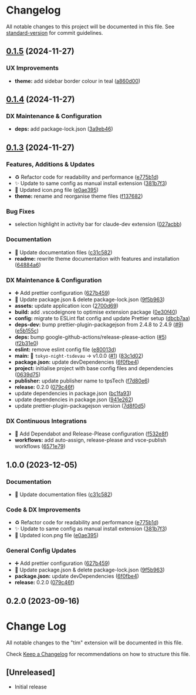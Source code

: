 # Changelog

All notable changes to this project will be documented in this file. See [standard-version](https://github.com/conventional-changelog/standard-version) for commit guidelines.

## [0.1.5](https://github.com/tsdevau/urban-twilight-teal-theme/compare/urban-twilight-teal-theme-v0.1.4...urban-twilight-teal-theme-v0.1.5) (2024-11-27)


### UX Improvements

* **theme:** add sidebar border colour in teal ([a860d00](https://github.com/tsdevau/urban-twilight-teal-theme/commit/a860d0084f9a8e7cf14e4062255b59d3d7bd0d22))

## [0.1.4](https://github.com/tsdevau/urban-twilight-teal-theme/compare/urban-twilight-teal-theme-v0.1.3...urban-twilight-teal-theme-v0.1.4) (2024-11-27)


### DX Maintenance & Configuration

* **deps:** add package-lock.json ([3a9eb46](https://github.com/tsdevau/urban-twilight-teal-theme/commit/3a9eb46850104f04e1fc845454e342cc1de59ed2))

## [0.1.3](https://github.com/tsdevau/urban-twilight-teal-theme/compare/urban-twilight-teal-theme-v0.1.2...urban-twilight-teal-theme-v0.1.3) (2024-11-27)


### Features, Additions & Updates

* ♻️ Refactor code for readability and performance ([e775b1d](https://github.com/tsdevau/urban-twilight-teal-theme/commit/e775b1d92e182e37691ad98bf8638befbe25473c))
* ✨ Update to same config as manual install extension ([381b7f3](https://github.com/tsdevau/urban-twilight-teal-theme/commit/381b7f38d0795515719b43031b179efa684af2da))
* 💄 Updated icon.png file ([e0ae395](https://github.com/tsdevau/urban-twilight-teal-theme/commit/e0ae395a7c5c103ecb8e4e116895f41e27f9f774))
* **theme:** rename and reorganise theme files ([f137682](https://github.com/tsdevau/urban-twilight-teal-theme/commit/f137682afa851a6bb7f96ff33d7a428545cbd0a3))


### Bug Fixes

* selection highlight in activity bar for claude-dev extension ([027acbb](https://github.com/tsdevau/urban-twilight-teal-theme/commit/027acbb7c349b0186adbd08809f68d32cfebd772))


### Documentation

* 📝 Update documentation files ([c31c582](https://github.com/tsdevau/urban-twilight-teal-theme/commit/c31c58290a591eac0c0d748e772f7b5ab452380b))
* **readme:** rewrite theme documentation with features and installation ([64884a6](https://github.com/tsdevau/urban-twilight-teal-theme/commit/64884a6bdfc518638d4a97736ceb845a66dd35cb))


### DX Maintenance & Configuration

* ➕ Add prettier configuration ([627b459](https://github.com/tsdevau/urban-twilight-teal-theme/commit/627b4592590e59f09b9d8bcd30e0e8673c7abb27))
* 🔧 Update package.json & delete package-lock.json ([9f5b963](https://github.com/tsdevau/urban-twilight-teal-theme/commit/9f5b9630f5758de606c7b7862685cd23ec2ed3a1))
* **assets:** update application icon ([2700d69](https://github.com/tsdevau/urban-twilight-teal-theme/commit/2700d6905de66a5a1a9d697c953b5ba6922c8eaa))
* **build:** add .vscodeignore to optimise extension package ([0e30f40](https://github.com/tsdevau/urban-twilight-teal-theme/commit/0e30f40067eb399319834fe052f1345360020a7a))
* **config:** migrate to ESLint flat config and update Prettier setup ([dbcb7aa](https://github.com/tsdevau/urban-twilight-teal-theme/commit/dbcb7aad63f7d18e221f1c84a84d433e91338513))
* **deps-dev:** bump prettier-plugin-packagejson from 2.4.8 to 2.4.9 ([#9](https://github.com/tsdevau/urban-twilight-teal-theme/issues/9)) ([e5b155c](https://github.com/tsdevau/urban-twilight-teal-theme/commit/e5b155c9b46fdafa344cd0536025a5a263771f62))
* **deps:** bump google-github-actions/release-please-action ([#5](https://github.com/tsdevau/urban-twilight-teal-theme/issues/5)) ([f2b31e0](https://github.com/tsdevau/urban-twilight-teal-theme/commit/f2b31e03f69e9e05eeeb1d2f0c435d49f3abe210))
* **eslint:** remove eslint config file ([e80013d](https://github.com/tsdevau/urban-twilight-teal-theme/commit/e80013da09b54618369e6afd44f917a0f0dea92e))
* **main:** 🔖 `tokyo-night-tsdevau` -&gt; v1.0.0 ([#1](https://github.com/tsdevau/urban-twilight-teal-theme/issues/1)) ([83c1d02](https://github.com/tsdevau/urban-twilight-teal-theme/commit/83c1d026441d3d75b82db9835bbad5862cc5c7ec))
* **package.json:** update devDependencies ([6f0fbe4](https://github.com/tsdevau/urban-twilight-teal-theme/commit/6f0fbe47194be1d5fd8eacf14172fe659e9401a3))
* **project:** initialise project with base config files and dependencies ([0639d75](https://github.com/tsdevau/urban-twilight-teal-theme/commit/0639d7581ec8581eeba8a3f0e8c49f08cc012c09))
* **publisher:** update publisher name to tpsTech ([f7d80e6](https://github.com/tsdevau/urban-twilight-teal-theme/commit/f7d80e6a71a09cdb1869facd2c7715a6faeefafa))
* **release:** 0.2.0 ([079c46f](https://github.com/tsdevau/urban-twilight-teal-theme/commit/079c46fef454ce5a03bfdd2a19166edd846af8dc))
* update dependencies in package.json ([bc1fa93](https://github.com/tsdevau/urban-twilight-teal-theme/commit/bc1fa933590fb36578c937fb5950efbef354195f))
* update dependencies in package.json ([941e262](https://github.com/tsdevau/urban-twilight-teal-theme/commit/941e2622e3fea9bd2b8810d095855bbeead69169))
* update prettier-plugin-packagejson version ([7d8f0d5](https://github.com/tsdevau/urban-twilight-teal-theme/commit/7d8f0d5324cb735eef193f877b93210c3e966bbe))


### DX Continuous Integrations

* 👷 Add Dependabot and Release-Please configuration ([f532e8f](https://github.com/tsdevau/urban-twilight-teal-theme/commit/f532e8f42cb09f3e74d0757d7cd4b80b577c26db))
* **workflows:** add auto-assign, release-please and vsce-publish workflows ([6571e79](https://github.com/tsdevau/urban-twilight-teal-theme/commit/6571e79c9fd7dd6a43a11e666cbf1b120c58585e))

## 1.0.0 (2023-12-05)


### Documentation

* 📝 Update documentation files ([c31c582](https://github.com/tsdevau/vscode-theme--tokyo-night-tpstech/commit/c31c58290a591eac0c0d748e772f7b5ab452380b))


### Code & DX Improvements

* ♻️ Refactor code for readability and performance ([e775b1d](https://github.com/tsdevau/vscode-theme--tokyo-night-tpstech/commit/e775b1d92e182e37691ad98bf8638befbe25473c))
* ✨ Update to same config as manual install extension ([381b7f3](https://github.com/tsdevau/vscode-theme--tokyo-night-tpstech/commit/381b7f38d0795515719b43031b179efa684af2da))
* 💄 Updated icon.png file ([e0ae395](https://github.com/tsdevau/vscode-theme--tokyo-night-tpstech/commit/e0ae395a7c5c103ecb8e4e116895f41e27f9f774))


### General Config Updates

* ➕ Add prettier configuration ([627b459](https://github.com/tsdevau/vscode-theme--tokyo-night-tpstech/commit/627b4592590e59f09b9d8bcd30e0e8673c7abb27))
* 🔧 Update package.json & delete package-lock.json ([9f5b963](https://github.com/tsdevau/vscode-theme--tokyo-night-tpstech/commit/9f5b9630f5758de606c7b7862685cd23ec2ed3a1))
* **package.json:** update devDependencies ([6f0fbe4](https://github.com/tsdevau/vscode-theme--tokyo-night-tpstech/commit/6f0fbe47194be1d5fd8eacf14172fe659e9401a3))
* **release:** 0.2.0 ([079c46f](https://github.com/tsdevau/vscode-theme--tokyo-night-tpstech/commit/079c46fef454ce5a03bfdd2a19166edd846af8dc))

## 0.2.0 (2023-09-16)

# Change Log

All notable changes to the "tim" extension will be documented in this file.

Check [Keep a Changelog](http://keepachangelog.com/) for recommendations on how to structure this file.

## [Unreleased]

- Initial release
